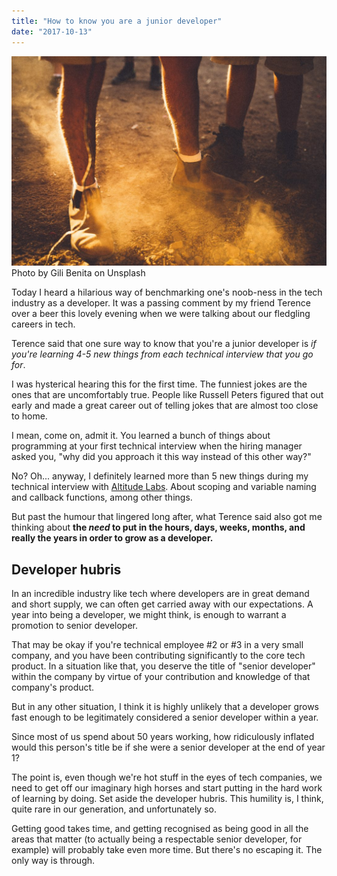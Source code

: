 ```yaml
---
title: "How to know you are a junior developer"
date: "2017-10-13"
---
```


![two people in boots standing with sand suspended around their feet](images/gili-benita-2776-1024x682.jpg) Photo by Gili Benita on Unsplash

Today I heard a hilarious way of benchmarking one's noob-ness in the tech industry as a developer. It was a passing comment by my friend Terence over a beer this lovely evening when we were talking about our fledgling careers in tech.

Terence said that one sure way to know that you're a junior developer is _if you're learning 4-5 new things from each technical interview that you go for_.

I was hysterical hearing this for the first time. The funniest jokes are the ones that are uncomfortably true. People like Russell Peters figured that out early and made a great career out of telling jokes that are almost too close to home.

I mean, come on, admit it. You learned a bunch of things about programming at your first technical interview when the hiring manager asked you, "why did you approach it this way instead of this other way?"

No? Oh... anyway, I definitely learned more than 5 new things during my technical interview with [Altitude Labs](http://www.altitudelabs.com). About scoping and variable naming and callback functions, among other things.

But past the humour that lingered long after, what Terence said also got me thinking about **the _need_ to put in the hours, days, weeks, months, and really the years in order to grow as a developer.**

## Developer hubris

In an incredible industry like tech where developers are in great demand and short supply, we can often get carried away with our expectations. A year into being a developer, we might think, is enough to warrant a promotion to senior developer.

That may be okay if you're technical employee #2 or #3 in a very small company, and you have been contributing significantly to the core tech product. In a situation like that, you deserve the title of "senior developer" within the company by virtue of your contribution and knowledge of that company's product.

But in any other situation, I think it is highly unlikely that a developer grows fast enough to be legitimately considered a senior developer within a year.

Since most of us spend about 50 years working, how ridiculously inflated would this person's title be if she were a senior developer at the end of year 1?

The point is, even though we're hot stuff in the eyes of tech companies, we need to get off our imaginary high horses and start putting in the hard work of learning by doing. Set aside the developer hubris. This humility is, I think, quite rare in our generation, and unfortunately so.

Getting good takes time, and getting recognised as being good in all the areas that matter (to actually being a respectable senior developer, for example) will probably take even more time. But there's no escaping it. The only way is through.
